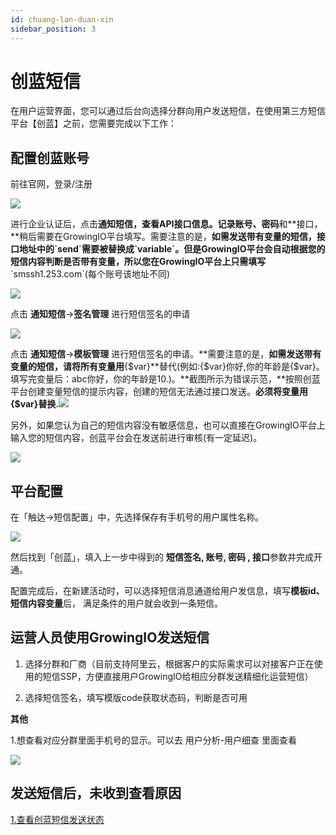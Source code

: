 ```yaml
---
id: chuang-lan-duan-xin
sidebar_position: 3
---
```


# 创蓝短信

在用户运营界面，您可以通过后台向选择分群向用户发送短信，在使用第三方短信平台【创蓝】之前，您需要完成以下工作：

## 配置创蓝账号[](#1-pei-zhi-chuang-lan-zhang-hao)

前往官网，登录/注册

![](https://gblobscdn.gitbook.com/assets%2F-Lpwgem-x8KzhBglybzw%2F-LyX4gha-vc4hUiZahrp%2F-LyX50YHmRQsw2Y4OKUz%2F%E5%88%9B%E8%93%9D1.png?alt=media&token=48ec1c24-4817-4bc4-ae9b-ec2a0fd57b41)

进行企业认证后，点击**通知短信，**查看API接口信息。记录**账号、密码**和**接口，**稍后需要在GrowingIO平台填写。需要注意的是，**如需发送带有变量的短信，接口地址中的\`send\`需要被替换成\`variable\`。但是GrowingIO平台会自动根据您的短信内容判断是否带有变量，所以您在GrowingIO平台上只需填写**\`smssh1.253.com\`(每个账号该地址不同)

![](https://gblobscdn.gitbook.com/assets%2F-Lpwgem-x8KzhBglybzw%2F-LyX4gha-vc4hUiZahrp%2F-LyX589-zepy5E4NwgzS%2F%E5%88%9B%E8%93%9D2.png?alt=media&token=0b6b1c10-0e23-41bf-8b05-4f60fab360a7)

点击 **通知短信**->**签名管理** 进行短信签名的申请

![](https://gblobscdn.gitbook.com/assets%2F-Lpwgem-x8KzhBglybzw%2F-LyX4gha-vc4hUiZahrp%2F-LyX5FBiZFu8zeslgxsp%2F%E5%88%9B%E8%93%9D3.png?alt=media&token=d3879be2-36b5-4bcb-a863-8f14379bc461)

点击 **通知短信**->**模板管理** 进行短信签名的申请。**需要注意的是，**如需发送带有变量的短信，请将所有变量用**{$var}**替代(例如:{$var}你好,你的年龄是{$var}。填写完变量后：abc你好，你的年龄是10.)。**截图所示为错误示范，**按照创蓝平台创建变量短信的提示内容，创建的短信无法通过接口发送。**必须将变量用{$var}替换.**![](https://gblobscdn.gitbook.com/assets%2F-Lpwgem-x8KzhBglybzw%2F-LvKdvGkhaZzf6Cgrprf%2F-LvKgeq0YPkxgG0PCPJ4%2Fimage.png?alt=media&token=a4fbe0d4-26af-47f8-9b2b-d940439adade)​

另外，如果您认为自己的短信内容没有敏感信息，也可以直接在GrowingIO平台上输入您的短信内容，创蓝平台会在发送前进行审核(有一定延迟)。

![](https://gblobscdn.gitbook.com/assets%2F-Lpwgem-x8KzhBglybzw%2F-LyX4gha-vc4hUiZahrp%2F-LyX5NqGOGfcBlp7L2rk%2F%E5%88%9B%E8%93%9D4.png?alt=media&token=fe46f3ce-6bd6-4a40-b141-6097ebed6a83)


## 平台配置[](#2-zai-gio-ping-tai-pei-zhi)

在「触达->短信配置」中，先选择保存有手机号的用户属性名称。

![](https://gblobscdn.gitbook.com/assets%2F-Lpwgem-x8KzhBglybzw%2F-LyX4gha-vc4hUiZahrp%2F-LyX5Z0LM1xUD8GFru7J%2F%E5%88%9B%E8%93%9D5.png?alt=media&token=814f927f-440b-4d63-9918-c2e4f25b8d18)

然后找到「创蓝」，填入上一步中得到的 **短信签名, 账号, 密码 , 接口**参数并完成开通。

配置完成后，在新建活动时，可以选择短信消息通道给用户发信息，填写**模板id、短信内容变量**后， 满足条件的用户就会收到一条短信。


## 运营人员使用GrowingIO发送短信[](#3-yun-ying-ren-yuan-shi-yong-growingio-fa-song-duan-xin)

1. 选择分群和厂商（目前支持阿里云，根据客户的实际需求可以对接客户正在使用的短信SSP，方便直接用户GrowingIO给相应分群发送精细化运营短信）

2. 选择短信签名，填写模版code获取状态码，判断是否可用

**其他**

1.想查看对应分群里面手机号的显示。可以去 用户分析-用户细查 里面查看

![](https://gblobscdn.gitbook.com/assets%2F-Lpwgem-x8KzhBglybzw%2F-LyX4gha-vc4hUiZahrp%2F-LyX5djfP5haCFo9nG3e%2F12.png?alt=media&token=cbd6bf12-7fb8-4b38-aec1-3cf129010224)

## 发送短信后，未收到查看原因[](#4-fa-song-duan-xin-hou-wei-shou-dao-cha-kan-yuan-yin)

​[1.查看创蓝短信发送状态](https://zz.253.com/index.html)​
